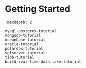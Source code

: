 # Getting Started

```{toctree}
:maxdepth: 2

mysql-postgres-tutorial
mongodb-tutorial
oceanbase-tutorial
oracle-tutorial
polardbx-tutorial
sqlserver-tutorial
tidb-tutorial
build-real-time-data-lake-tutorial
```